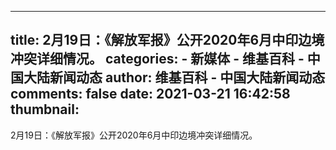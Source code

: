 
---
title: 2月19日：《解放军报》公开2020年6月中印边境冲突详细情况。
categories: 
    - 新媒体
    - 维基百科 - 中国大陆新闻动态
author: 维基百科 - 中国大陆新闻动态
comments: false
date: 2021-03-21 16:42:58
thumbnail: 
---

<div>   
2月19日：《解放军报》公开2020年6月中印边境冲突详细情况。  
</div>
            